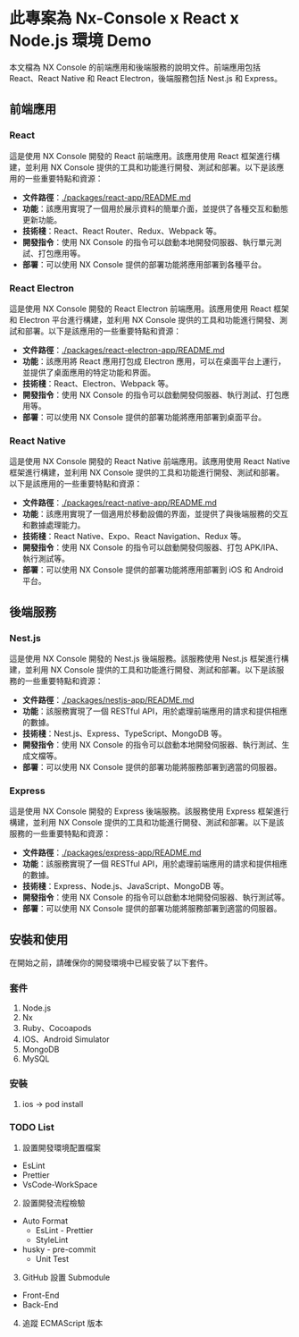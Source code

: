 # 此專案為 Nx-Console x React x Node.js 環境 Demo
本文檔為 NX Console 的前端應用和後端服務的說明文件。前端應用包括 React、React Native 和 React Electron，後端服務包括 Nest.js 和 Express。

## 前端應用

### React
這是使用 NX Console 開發的 React 前端應用。該應用使用 React 框架進行構建，並利用 NX Console 提供的工具和功能進行開發、測試和部署。以下是該應用的一些重要特點和資源：

- **文件路徑**：[./packages/react-app/README.md](./packages/react-app/README.md)
- **功能**：該應用實現了一個用於展示資料的簡單介面，並提供了各種交互和動態更新功能。
- **技術棧**：React、React Router、Redux、Webpack 等。
- **開發指令**：使用 NX Console 的指令可以啟動本地開發伺服器、執行單元測試、打包應用等。
- **部署**：可以使用 NX Console 提供的部署功能將應用部署到各種平台。

### React Electron
這是使用 NX Console 開發的 React Electron 前端應用。該應用使用 React 框架和 Electron 平台進行構建，並利用 NX Console 提供的工具和功能進行開發、測試和部署。以下是該應用的一些重要特點和資源：

- **文件路徑**：[./packages/react-electron-app/README.md](./packages/react-electron-app/README.md)
- **功能**：該應用將 React 應用打包成 Electron 應用，可以在桌面平台上運行，並提供了桌面應用的特定功能和界面。
- **技術棧**：React、Electron、Webpack 等。
- **開發指令**：使用 NX Console 的指令可以啟動開發伺服器、執行測試、打包應用等。
- **部署**：可以使用 NX Console 提供的部署功能將應用部署到桌面平台。

### React Native
這是使用 NX Console 開發的 React Native 前端應用。該應用使用 React Native 框架進行構建，並利用 NX Console 提供的工具和功能進行開發、測試和部署。以下是該應用的一些重要特點和資源：

- **文件路徑**：[./packages/react-native-app/README.md](./packages/react-native-app/README.md)
- **功能**：該應用實現了一個適用於移動設備的界面，並提供了與後端服務的交互和數據處理能力。
- **技術棧**：React Native、Expo、React Navigation、Redux 等。
- **開發指令**：使用 NX Console 的指令可以啟動開發伺服器、打包 APK/IPA、執行測試等。
- **部署**：可以使用 NX Console 提供的部署功能將應用部署到 iOS 和 Android 平台。

## 後端服務

### Nest.js
這是使用 NX Console 開發的 Nest.js 後端服務。該服務使用 Nest.js 框架進行構建，並利用 NX Console 提供的工具和功能進行開發、測試和部署。以下是該服務的一些重要特點和資源：

- **文件路徑**：[./packages/nestjs-app/README.md](./packages/nestjs-app/README.md)
- **功能**：該服務實現了一個 RESTful API，用於處理前端應用的請求和提供相應的數據。
- **技術棧**：Nest.js、Express、TypeScript、MongoDB 等。
- **開發指令**：使用 NX Console 的指令可以啟動本地開發伺服器、執行測試、生成文檔等。
- **部署**：可以使用 NX Console 提供的部署功能將服務部署到適當的伺服器。

### Express
這是使用 NX Console 開發的 Express 後端服務。該服務使用 Express 框架進行構建，並利用 NX Console 提供的工具和功能進行開發、測試和部署。以下是該服務的一些重要特點和資源：

- **文件路徑**：[./packages/express-app/README.md](./packages/express-app/README.md)
- **功能**：該服務實現了一個 RESTful API，用於處理前端應用的請求和提供相應的數據。
- **技術棧**：Express、Node.js、JavaScript、MongoDB 等。
- **開發指令**：使用 NX Console 的指令可以啟動本地開發伺服器、執行測試等。
- **部署**：可以使用 NX Console 提供的部署功能將服務部署到適當的伺服器。

## 安裝和使用
在開始之前，請確保你的開發環境中已經安裝了以下套件。

### 套件

1.  Node.js
2.  Nx
3.  Ruby、Cocoapods
4.  IOS、Android Simulator
5.  MongoDB
6.  MySQL

### 安裝

1. ios -> pod install

### TODO List

1. 設置開發環境配置檔案
  - EsLint
  - Prettier
  - VsCode-WorkSpace
2. 設置開發流程檢驗
  - Auto Format
    -  EsLint - Prettier
    - StyleLint
  - husky - pre-commit
    - Unit Test
3. GitHub 設置 Submodule
  - Front-End
  - Back-End
4. 追蹤 ECMAScript 版本